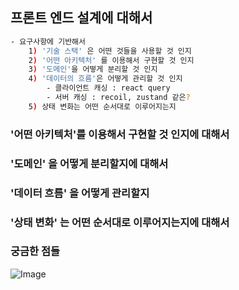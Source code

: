 

## 프론트 엔드 설계에 대해서 
```bash
- 요구사항에 기반해서 
    1) '기술 스택' 은 어떤 것들을 사용할 것 인지 
    2) '어떤 아키텍처' 를 이용해서 구현할 것 인지
    3) '도메인'을 어떻게 분리할 것 인지 
    4) '데이터의 흐름'은 어떻게 관리할 것 인지
        - 클라이언트 캐싱 : react query 
        - 서버 캐싱 : recoil, zustand 같은?  
    5) 상태 변화는 어떤 순서대로 이루어지는지
```

### '어떤 아키텍처'를 이용해서 구현할 것 인지에 대해서


### '도메인' 을 어떻게 분리할지에 대해서


### '데이터 흐름' 을 어떻게 관리할지 


### '상태 변화' 는 어떤 순서대로 이루어지는지에 대해서



### 궁금한 점들 
![Image](https://i.imgur.com/HER3ISt.png)
